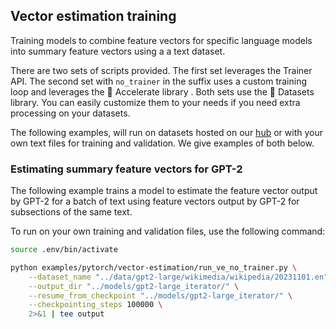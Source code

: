 <!---
Copyright 2020 The HuggingFace Team. All rights reserved.

Licensed under the Apache License, Version 2.0 (the "License");
you may not use this file except in compliance with the License.
You may obtain a copy of the License at

    http://www.apache.org/licenses/LICENSE-2.0

Unless required by applicable law or agreed to in writing, software
distributed under the License is distributed on an "AS IS" BASIS,
WITHOUT WARRANTIES OR CONDITIONS OF ANY KIND, either express or implied.
See the License for the specific language governing permissions and
limitations under the License.
-->

## Vector estimation training

Training models to combine feature vectors for specific language models into summary feature vectors using a a text dataset.

There are two sets of scripts provided. The first set leverages the Trainer API. The second set with `no_trainer` in the suffix uses a custom training loop and leverages the 🤗 Accelerate library . Both sets use the 🤗 Datasets library. You can easily customize them to your needs if you need extra processing on your datasets.

The following examples, will run on datasets hosted on our [hub](https://huggingface.co/datasets) or with your own
text files for training and validation. We give examples of both below.

### Estimating summary feature vectors for GPT-2

The following example trains a model to estimate the feature vector output by GPT-2 for a batch of text using feature vectors output by GPT-2 for subsections of the same text.

To run on your own training and validation files, use the following command:

```bash
source .env/bin/activate

python examples/pytorch/vector-estimation/run_ve_no_trainer.py \
    --dataset_name "../data/gpt2-large/wikimedia/wikipedia/20231101.en" \
    --output_dir "../models/gpt2-large_iterator/" \
    --resume_from_checkpoint "../models/gpt2-large_iterator/" \
    --checkpointing_steps 100000 \
    2>&1 | tee output
```
